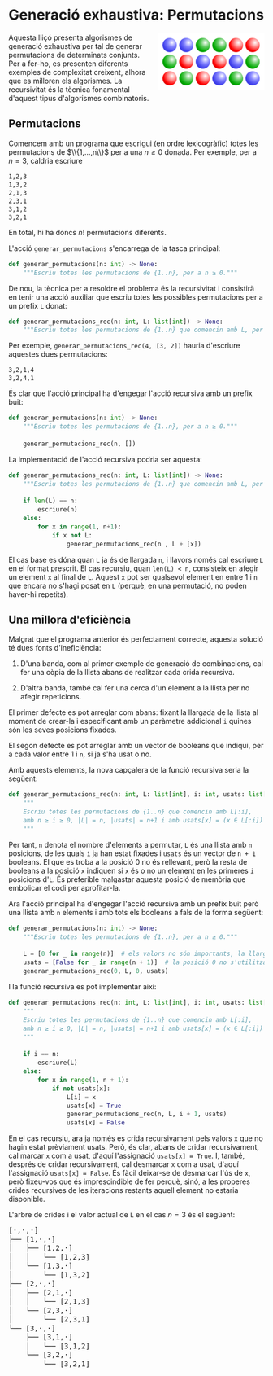 # Generació exhaustiva: Permutacions

<img src='./permutacions.png' style='height: 8em; float: right; margin: 0 0 1em 1em;'/>

Aquesta lliçó presenta algorismes de generació exhaustiva per tal de generar permutacions de determinats conjunts. Per a fer-ho, es presenten diferents exemples de complexitat creixent, alhora que es milloren els algorismes. La recursivitat és la tècnica fonamental d'aquest tipus d'algorismes combinatoris.


## Permutacions

Comencem amb un programa que escrigui (en ordre lexicogràfic) totes les permutacions de $\\{1,...,n\\}$ per a una $n\ge0$ donada. Per exemple, per a $n = 3$, caldria escriure

```text
1,2,3
1,3,2
2,1,3
2,3,1
3,1,2
3,2,1
```

En total, hi ha doncs $n!$ permutacions diferents.

L'acció `generar_permutacions` s'encarrega de la tasca principal:

```python
def generar_permutacions(n: int) -> None:
    """Escriu totes les permutacions de {1..n}, per a n ≥ 0."""
```

De nou, la tècnica per a resoldre el problema és la recursivitat i consistirà en tenir una acció auxiliar que escriu totes les possibles permutacions per a un prefix `L` donat:

```python
def generar_permutacions_rec(n: int, L: list[int]) -> None:
    """Escriu totes les permutacions de {1..n} que comencin amb L, per a n ≥ |L| ≥ 0."""
```

Per exemple, `generar_permutacions_rec(4, [3, 2])` hauria d'escriure aquestes dues permutacions:

```text
3,2,1,4
3,2,4,1
```

És clar que l'acció principal ha d'engegar l'acció recursiva amb un prefix buit:

```python
def generar_permutacions(n: int) -> None:
    """Escriu totes les permutacions de {1..n}, per a n ≥ 0."""

    generar_permutacions_rec(n, [])
```

La implementació de l'acció recursiva podria ser aquesta:

```python
def generar_permutacions_rec(n: int, L: list[int]) -> None:
    """Escriu totes les permutacions de {1..n} que comencin amb L, per a n ≥ |L| ≥ 0."""

    if len(L) == n:
        escriure(n)
    else:
        for x in range(1, n+1):
            if x not L:
                generar_permutacions_rec(n , L + [x])
```

El cas base es dóna quan `L` ja és de llargada `n`, i llavors només cal escriure `L` en el format prescrit. El cas recursiu, quan `len(L) < n`, consisteix en afegir un element `x` al final de `L`. Aquest `x` pot ser qualsevol element en entre 1 i `n` que encara no s'hagi posat en `L` (perquè, en una permutació, no poden haver-hi repetits).


## Una millora d'eficiència

Malgrat que el programa anterior és perfectament correcte, aquesta solució té dues fonts d'ineficiència:

1. D'una banda, com al primer exemple de generació de combinacions, cal fer una còpia de la llista abans de realitzar cada crida recursiva.

2. D'altra banda, també cal fer una cerca d'un element a la llista per no afegir repeticions.

El primer defecte es pot arreglar com abans: fixant la llargada de la llista al moment de crear-la i especificant amb un paràmetre addicional `i` quines són les seves posicions fixades.

El segon defecte es pot arreglar amb un vector de booleans que indiqui, per a cada valor entre 1 i `n`, si ja s'ha usat o no.

Amb aquests elements, la nova capçalera de la funció recursiva seria la següent:

```python
def generar_permutacions_rec(n: int, L: list[int], i: int, usats: list[bool]) -> None:
    """
    Escriu totes les permutacions de {1..n} que comencin amb L[:i],
    amb n ≥ i ≥ 0, |L| = n, |usats| = n+1 i amb usats[x] = (x ∈ L[:i]) per a tot x∈{1..n}.
    """
```

Per tant, `n` denota el nombre d'elements a permutar, `L` és una llista amb `n` posicions, de les quals `i` ja han estat fixades i `usats` és un vector de `n + 1` booleans. El que es troba a la posició 0 no és rellevant, però la resta de booleans a la posició `x` indiquen si `x` és o no un element en les primeres `i` posicions d'`L`. És preferible malgastar aquesta posició de memòria que embolicar el codi per aprofitar-la.

Ara l'acció principal ha d'engegar l'acció recursiva amb un prefix buit però una llista amb `n` elements i amb tots els booleans a fals de la forma següent:

```python
def generar_permutacions(n: int) -> None:
    """Escriu totes les permutacions de {1..n}, per a n ≥ 0."""

    L = [0 for _ in range(n)]  # els valors no són importants, la llargada sí
    usats = [False for _ in range(n + 1)]  # la posició 0 no s'utilitza
    generar_permutacions_rec(0, L, 0, usats)
```

I la funció recursiva es pot implementar així:

```python
def generar_permutacions_rec(n: int, L: list[int], i: int, usats: list[bool]) -> None:
    """
    Escriu totes les permutacions de {1..n} que comencin amb L[:i],
    amb n ≥ i ≥ 0, |L| = n, |usats| = n+1 i amb usats[x] = (x ∈ L[:i]) per a tot x∈{1..n}.
    """

    if i == n:
        escriure(L)
    else:
        for x in range(1, n + 1):
            if not usats[x]:
                L[i] = x
                usats[x] = True
                generar_permutacions_rec(n, L, i + 1, usats)
                usats[x] = False
```

En el cas recursiu, ara ja només es crida recursivament pels valors `x` que no hagin estat prèviament usats. Però, és clar, abans de cridar recursivament, cal marcar `x` com a usat, d'aquí l'assignació `usats[x] = True`. I, també, després de cridar recursivament, cal desmarcar `x` com a usat, d'aquí l'assignació `usats[x] = False`. És fàcil deixar-se de desmarcar l'ús de `x`, però fixeu-vos que és imprescindible de fer perquè, sinó, a les properes crides recursives de les iteracions restants aquell element no estaria disponible.

L'arbre de crides i el valor actual de `L` en el cas $n=3$ és el següent:

<pre class="info custom-block" style='line-height: 1.25;'>
[·,·,·]
├── [1,·,·]
│   ├── [1,2,·]
│   │   └── [1,2,3]
│   └── [1,3,·]
│       └── [1,3,2]
├── [2,·,·]
│   ├── [2,1,·]
│   │   └── [2,1,3]
│   └── [2,3,·]
│       └── [2,3,1]
└── [3,·,·]
    ├── [3,1,·]
    │   └── [3,1,2]
    └── [3,2,·]
        └── [3,2,1]
</pre>


<Autors autors="jpetit"/>
